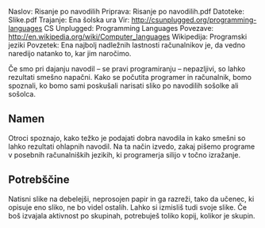 Naslov: Risanje po navodilih
Priprava: Risanje po navodilih.pdf
Datoteke: 
	Slike.pdf
Trajanje: Ena šolska ura
Vir: 
    http://csunplugged.org/programming-languages CS Unplugged: Programming Languages
Povezave:
	http://en.wikipedia.org/wiki/Computer_languages Wikipedija: Programski jeziki
Povzetek:
	Ena najbolj nadležnih lastnosti računalnikov je, da vedno naredijo natanko to, kar jim naročimo.


Če smo pri dajanju navodil – se pravi programiranju – nepazljivi, so lahko rezultati smešno napačni. Kako se počutita programer in računalnik, bomo spoznali, ko bomo sami poskušali narisati sliko po navodilih sošolke ali sošolca.

Namen
-----

Otroci spoznajo, kako težko je podajati dobra navodila in kako smešni so lahko rezultati ohlapnih navodil. Na ta način izvedo, zakaj pišemo programe v posebnih računalniških jezikih, ki programerja silijo v točno izražanje.

Potrebščine
-----------

Natisni slike na debelejši, neprosojen papir in ga razreži, tako da učenec, ki opisuje eno sliko, ne bo videl ostalih. Lahko si izmisliš tudi svoje slike.
Če boš izvajala aktivnost po skupinah, potrebuješ toliko kopij, kolikor je skupin.
